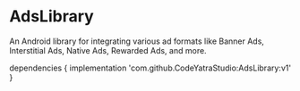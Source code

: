 # AdsLibrary

An Android library for integrating various ad formats like Banner Ads, Interstitial Ads, Native Ads, Rewarded Ads, and more.

dependencies {
    implementation 'com.github.CodeYatraStudio:AdsLibrary:v1'
}
